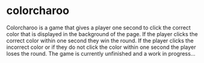 # colorcharoo
Colorcharoo is a game that gives a player one second to click the correct color that is displayed in the background of the page.
If the player clicks the correct color within one second they win the round. If the player clicks the incorrect color or if they do not
click the color within one second the player loses the round. The game is currently unfinished and a work in progress...  
